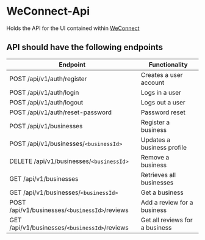 # WeConnect-Api
Holds the API for the UI contained within [WeConnect](https://github.com/leni1/WeConnect)

## API should have the following endpoints
Endpoint | Functionality
-------- | -------------
POST /api/v1/auth/register | Creates a user account
POST /api/v1/auth/login | Logs in a user
POST /api/v1/auth/logout | Logs out a user
POST /api/v1/auth/reset-password | Password reset
POST /api/v1/businesses | Register a business
POST /api/v1/businesses/`<businessId>` | Updates a business profile
DELETE /api/v1/businesses/`<businessId>` | Remove a business
GET /api/v1/businesses | Retrieves all businesses
GET /api/v1/businesses/`<businessId>` | Get a business
POST /api/v1/businesses/`<businessId>`/reviews | Add a review for a business
GET /api/v1/businesses/`<businessId>`/reviews | Get all reviews for a business


